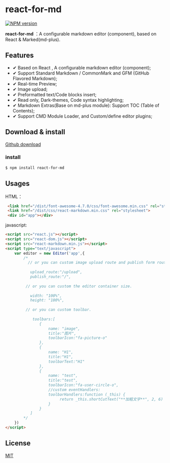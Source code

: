 # react-for-md


[![NPM version][npm-image]][npm-url]

[npm-image]: https://img.shields.io/npm/v/react-for-md.svg?style=flat-square
[npm-url]: https://www.npmjs.com/package/react-for-md

**react-for-md** ：A configurable markdown editor (component), based on React & Marked(md-plus).

## Features

- ✔︎ Based on React , A configurable markdown editor (component);
- ✔︎ Support Standard Markdown / CommonMark and GFM (GitHub Flavored Markdown);
- ✔︎ Real-time Preview;
- ✔︎ Image upload;
- ✔︎ Preformatted text/Code blocks insert;
- ✔︎ Read only, Dark-themes, Code syntax highlighting;
- ✔︎ Markdown Extras(Base on md-plus module): Support TOC (Table of Contents);
- ✔︎ Support CMD Module Loader, and Custom/define editor plugins;

## Download & install

[Github download](https://github.com/luozaichun/react-for-md.git)

### install
```bash
$ npm install react-for-md 
```

## Usages

HTML：

```html
 <link href="/dist/font-awesome-4.7.0/css/font-awesome.min.css" rel="stylesheet">
 <link href="/dist/css/react-markdown.min.css" rel="stylesheet">
 <div id="app"></div>
```
javascript:

```html
<script src="react.js"></script>
<script src="react-dom.js"></script>
<script src="react-markdown.min.js"></script>
<script type="text/javascript">
    var editor = new Editor('app',{
        /*
          // or you can custom image upload route and publish form route.
 
           upload_route:"/upload",
           publish_route:"/",
 
         // or you can custom the editor container size.
 
           width: "100%",
           height: "100%",
 
         // or you can custom toolbar.
 
            toolbars:[
               {
                   name: "image",
                   title:"图片",
                   toolbarIcon:"fa-picture-o"
               },
               {
                   name: "H1",
                   title:"H1",
                   toolbarText:"H1"
               },
               {
                   name: "test",
                   title:"test",
                   toolbarIcon:"fa-user-circle-o",
                   //custom eventHandlers:
                   toolbarHandlers:function (_this) {
                        return _this.shortCutText("**加粗文字**", 2, 6)
                   }
               }
           ]
        */
    })
</script>
```

## License

[MIT](LICENSE)
